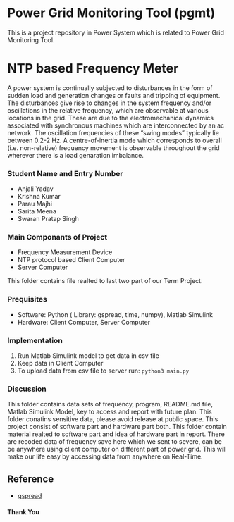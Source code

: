 # Power Grid Monitoring Tool (pgmt)
This is a project repository in Power System which is related to Power Grid Monitoring Tool.

# NTP based Frequency Meter

A power system is continually subjected to disturbances in the form of sudden load and generation changes or faults and tripping of equipment. The disturbances give rise to changes in the system frequency and/or oscillations in the relative frequency, which are observable at various locations in the grid. These are due to the electromechanical dynamics associated with synchronous machines which are interconnected by an ac network. The oscillation frequencies of these “swing modes” typically lie between 0.2-2 Hz. A centre-of-inertia mode which corresponds to overall (i.e. non-relative) frequency movement is observable throughout the grid wherever there is a load genaration imbalance.

### Student Name and Entry Number
* Anjali Yadav 
* Krishna Kumar 
* Parau Majhi 
* Sarita Meena 
* Swaran Pratap Singh 


### Main Componants of Project
* Frequency Measurement Device
* NTP protocol based Client Computer
* Server Computer

This folder contains file realted to last two part of our Term Project.

### Prequisites
* Software: Python ( Library: gspread, time, numpy), Matlab Simulink
* Hardware: Client Computer, Server Computer

### Implementation
1. Run Matlab Simulink model to get data in csv file
2. Keep data in Client Computer
3. To upload data from csv file to server run:
```python3 main.py```

### Discussion
This folder contains data sets of frequency, program, README.md file, Matlab Simulink Model, key to access and report with future plan. This folder conatins sensitive data, please avoid release at public space.
This project consist of software part and hardware part both. This folder contain material realted to software part and idea of hardware part in report. There are recoded data of frequency save here which we sent to severe, can be be anywhere using client computer on different part of power grid. This will make our life easy by accessing data from anywhere on Real-Time.


## Reference
* [gspread](https://docs.gspread.org/en/latest/)

#### Thank You ####
